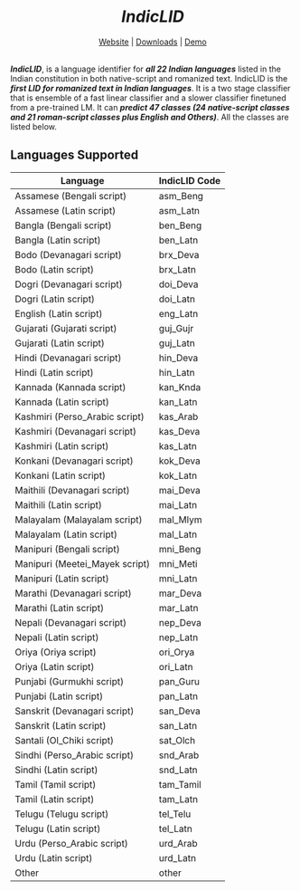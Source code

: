 <div align="center">
	<h1><b><i>IndicLID</i></b></h1>
	<a href="https://ai4bharat.iitm.ac.in/indiclid">Website</a> |
	<a href="#download-indiclid-model">Downloads</a> |
	<a href="">Demo</a>
  <br><br>
</div>


<!-- description about IndicLID -->
***IndicLID***, is a language identifier for ***all 22 Indian languages*** listed in the Indian constitution in both native-script and romanized text. IndicLID is the ***first LID for romanized text in Indian languages***. It is a two stage classifier that is ensemble of a fast linear classifier and a slower classifier finetuned from a pre-trained LM. It can ***predict 47 classes (24 native-script classes and 21 roman-script classes plus English and Others)***. All the classes are listed below. 


<!-- list of languages IndicLID supports -->
## Languages Supported
| Language | IndicLID Code | 
|----------|---------------|
| Assamese (Bengali script) | asm_Beng |  
| Assamese (Latin script) | asm_Latn |  
| Bangla (Bengali script) | ben_Beng |  
| Bangla (Latin script) | ben_Latn |  
| Bodo (Devanagari script) | brx_Deva |  
| Bodo (Latin script) | brx_Latn |  
| Dogri (Devanagari script) | doi_Deva |  
| Dogri (Latin script) | doi_Latn | 
| English (Latin script) | eng_Latn |  
| Gujarati (Gujarati script) | guj_Gujr |  
| Gujarati (Latin script) | guj_Latn |  
| Hindi (Devanagari script) | hin_Deva |  
| Hindi (Latin script) | hin_Latn |  
| Kannada (Kannada script) | kan_Knda |  
| Kannada (Latin script) | kan_Latn |  
| Kashmiri (Perso_Arabic script) | kas_Arab |  
| Kashmiri (Devanagari script) | kas_Deva |  
| Kashmiri (Latin script) | kas_Latn |  
| Konkani (Devanagari script) | kok_Deva |  
| Konkani (Latin script) | kok_Latn |  
| Maithili (Devanagari script) | mai_Deva |  
| Maithili (Latin script) | mai_Latn |  
| Malayalam (Malayalam script) | mal_Mlym |  
| Malayalam (Latin script) | mal_Latn |  
| Manipuri (Bengali script) | mni_Beng |  
| Manipuri (Meetei_Mayek script) | mni_Meti |  
| Manipuri (Latin script) | mni_Latn |  
| Marathi (Devanagari script) | mar_Deva |  
| Marathi (Latin script) | mar_Latn |  
| Nepali (Devanagari script) | nep_Deva |  
| Nepali (Latin script) | nep_Latn |  
| Oriya (Oriya script) | ori_Orya |  
| Oriya (Latin script) | ori_Latn |  
| Punjabi (Gurmukhi script) | pan_Guru |  
| Punjabi (Latin script) | pan_Latn |  
| Sanskrit (Devanagari script) | san_Deva |  
| Sanskrit (Latin script) | san_Latn |  
| Santali (Ol_Chiki  script) | sat_Olch |  
| Sindhi (Perso_Arabic script) | snd_Arab |  
| Sindhi (Latin script) | snd_Latn |  
| Tamil (Tamil script) | tam_Tamil |  
| Tamil (Latin script) | tam_Latn |  
| Telugu (Telugu script) | tel_Telu |  
| Telugu (Latin script) | tel_Latn |  
| Urdu (Perso_Arabic script) | urd_Arab |  
| Urdu (Latin script) | urd_Latn |  
| Other | other |
